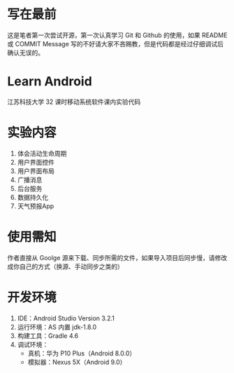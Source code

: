 # 写在最前

这是笔者第一次尝试开源，第一次认真学习 Git 和 Github 的使用，如果 README 或 COMMIT Message 写的不好请大家不吝赐教，但是代码都是经过仔细调试后确认无误的。

# Learn Android

江苏科技大学 32 课时移动系统软件课内实验代码

# 实验内容

1. 体会活动生命周期
2. 用户界面控件
3. 用户界面布局
4. 广播消息
5. 后台服务
6. 数据持久化
7. 天气预报App

# 使用需知

作者直接从 Goolge 源来下载、同步所需的文件，如果导入项目后同步慢，请修改成你自己的方式（换源、手动同步之类的）

# 开发环境

1. IDE：Android Studio Version 3.2.1
2. 运行环境：AS 内置 jdk-1.8.0
3. 构建工具：Gradle 4.6
4. 调试环境：
   - 真机：华为 P10 Plus（Android 8.0.0）
   - 模拟器：Nexus 5X（Android 9.0）

